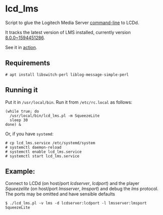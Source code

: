 # lcd_lms
Script to glue the Logitech Media Server 
[command-line](http://wiki.slimdevices.com/index.php/Logitech_Media_Server_CLI) to LCDd.

It tracks the latest version of LMS installed, currently version [8.0.0~1594451286](http://downloads.slimdevices.com/nightly/index.php?ver=8.0).

See it in [action](https://programmablehardware.blogspot.ie/2013/06/squeezeplug-lcd.html).

## Requirements

```
# apt install libswitch-perl liblog-message-simple-perl
```

## Running it
Put it in `/usr/local/bin`. Run it from `/etc/rc.local` as follows:

```
(while true; do
  /usr/local/bin/lcd_lms.pl -m SqueezeLite
  sleep 30
done) &
```

Or, if you have `systemd`:

```
# cp lcd_lms.service /etc/systemd/system
# systemctl daemon-reload
# systemctl enable lcd_lms.service
# systemctl start lcd_lms.service
```

## Example:
Connect to LCDd (on host/port _lcdserver_, _lcdport_) and 
the player _Squeezelite_ (on host/port _lmsserver_, _lmsport_) 
and debug the _lms_ protocol. The ports may be omitted and have sensible
defaults

```
$ ./lcd_lms.pl -v lms -d lcdserver:lcdport -l lmsserver:lmsport SqueezeLite
```
